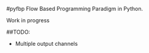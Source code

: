 #pyfbp
Flow Based Programming Paradigm in Python.

Work in progress

##TODO:
* Multiple output channels